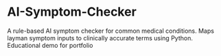 # AI-Symptom-Checker
A rule-based AI symptom checker for common medical conditions. Maps layman symptom inputs to clinically accurate terms using Python. Educational demo for portfolio

